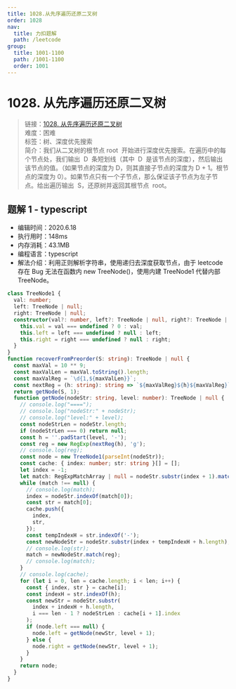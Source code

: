```yaml
---
title: 1028.从先序遍历还原二叉树
order: 1028
nav:
  title: 力扣题解
  path: /leetcode
group:
  title: 1001-1100
  path: /1001-1100
  order: 1001
---
```


# 1028. 从先序遍历还原二叉树

> 链接：[1028. 从先序遍历还原二叉树](https://leetcode-cn.com/problems/recover-a-tree-from-preorder-traversal/)  
> 难度：困难  
> 标签：树、深度优先搜索  
> 简介：我们从二叉树的根节点 root  开始进行深度优先搜索。在遍历中的每个节点处，我们输出  D  条短划线（其中  D  是该节点的深度），然后输出该节点的值。（如果节点的深度为 D，则其直接子节点的深度为 D + 1。根节点的深度为 0）。如果节点只有一个子节点，那么保证该子节点为左子节点。给出遍历输出  S，还原树并返回其根节点  root。

## 题解 1 - typescript

- 编辑时间：2020.6.18
- 执行用时：148ms
- 内存消耗：43.1MB
- 编程语言：typescript
- 解法介绍：利用正则解析字符串，使用递归去深度获取节点，由于 leetcode 存在 Bug 无法在函数内 new TreeNode()，使用内建 TreeNode1 代替内部 TreeNode。

```typescript
class TreeNode1 {
  val: number;
  left: TreeNode | null;
  right: TreeNode | null;
  constructor(val?: number, left?: TreeNode | null, right?: TreeNode | null) {
    this.val = val === undefined ? 0 : val;
    this.left = left === undefined ? null : left;
    this.right = right === undefined ? null : right;
  }
}
function recoverFromPreorder(S: string): TreeNode | null {
  const maxVal = 10 ** 9;
  const maxValLen = maxVal.toString().length;
  const maxValReg = `\d{1,${maxValLen}}`;
  const nextReg = (h: string): string => `${maxValReg}${h}${maxValReg}`;
  return getNode(S, 1);
  function getNode(nodeStr: string, level: number): TreeNode | null {
    // console.log("====");
    // console.log("nodeStr:" + nodeStr);
    // console.log("level:" + level);
    const nodeStrLen = nodeStr.length;
    if (nodeStrLen === 0) return null;
    const h = ''.padStart(level, '-');
    const reg = new RegExp(nextReg(h), 'g');
    // console.log(reg);
    const node = new TreeNode1(parseInt(nodeStr));
    const cache: { index: number; str: string }[] = [];
    let index = -1;
    let match: RegExpMatchArray | null = nodeStr.substr(index + 1).match(reg);
    while (match !== null) {
      // console.log(match);
      index = nodeStr.indexOf(match[0]);
      const str = match[0];
      cache.push({
        index,
        str,
      });
      const tempIndexH = str.indexOf('-');
      const newNodeStr = nodeStr.substr(index + tempIndexH + h.length);
      // console.log(str);
      match = newNodeStr.match(reg);
      // console.log(match);
    }
    // console.log(cache);
    for (let i = 0, len = cache.length; i < len; i++) {
      const { index, str } = cache[i];
      const indexH = str.indexOf(h);
      const newStr = nodeStr.substr(
        index + indexH + h.length,
        i === len - 1 ? nodeStrLen : cache[i + 1].index
      );
      if (node.left === null) {
        node.left = getNode(newStr, level + 1);
      } else {
        node.right = getNode(newStr, level + 1);
      }
    }
    return node;
  }
}
```
